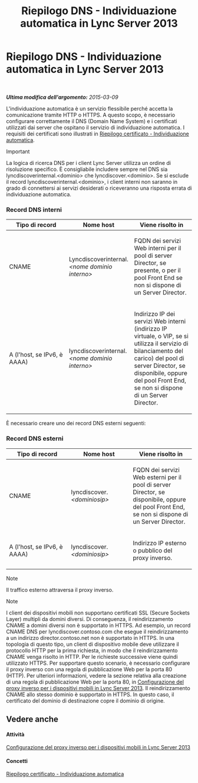 ﻿---
title: Riepilogo DNS - Individuazione automatica in Lync Server 2013
TOCTitle: Riepilogo DNS - Individuazione automatica in Lync Server 2013
ms:assetid: b336a2ae-0e58-4b74-b606-aedbbd411587
ms:mtpsurl: https://technet.microsoft.com/it-it/library/JJ945644(v=OCS.15)
ms:contentKeyID: 52062294
ms.date: 08/24/2015
mtps_version: v=OCS.15
ms.translationtype: HT
---

# Riepilogo DNS - Individuazione automatica in Lync Server 2013

 

_**Ultima modifica dell'argomento:** 2015-03-09_

L'individuazione automatica è un servizio flessibile perché accetta la comunicazione tramite HTTP o HTTPS. A questo scopo, è necessario configurare correttamente il DNS (Domain Name System) e i certificati utilizzati dai server che ospitano il servizio di individuazione automatica. I requisiti dei certificati sono illustrati in [Riepilogo certificato - Individuazione automatica](lync-server-2013-certificate-summary-autodiscover.md).

> [!important]  
> La logica di ricerca DNS per i client Lync Server utilizza un ordine di risoluzione specifico. È consigliabile includere sempre nel DNS sia lyncdiscoverinternal.&lt;dominio&gt; che lyncdiscover.&lt;dominio&gt;. Se si esclude il record lyncdiscoverinternal.&lt;dominio&gt;, i client interni non saranno in grado di connettersi ai servizi desiderati o riceveranno una risposta errata di individuazione automatica.

### Record DNS interni

<table>
<colgroup>
<col style="width: 33%" />
<col style="width: 33%" />
<col style="width: 33%" />
</colgroup>
<thead>
<tr class="header">
<th>Tipo di record</th>
<th>Nome host</th>
<th>Viene risolto in</th>
</tr>
</thead>
<tbody>
<tr class="odd">
<td><p>CNAME</p></td>
<td><p>Lyncdiscoverinternal.<em>&lt;nome dominio interno&gt;</em></p></td>
<td><p>FQDN dei servizi Web interni per il pool di server Director, se presente, o per il pool Front End se non si dispone di un Server Director.</p></td>
</tr>
<tr class="even">
<td><p>A (l'host, se IPv6, è AAAA)</p></td>
<td><p>lyncdiscoverinternal.<em>&lt;nome dominio interno&gt;</em></p></td>
<td><p>Indirizzo IP dei servizi Web interni (indirizzo IP virtuale, o VIP, se si utilizza il servizio di bilanciamento del carico) del pool di server Director, se disponibile, oppure del pool Front End, se non si dispone di un Server Director.</p></td>
</tr>
</tbody>
</table>


È necessario creare uno dei record DNS esterni seguenti:

### Record DNS esterni

<table>
<colgroup>
<col style="width: 33%" />
<col style="width: 33%" />
<col style="width: 33%" />
</colgroup>
<thead>
<tr class="header">
<th>Tipo di record</th>
<th>Nome host</th>
<th>Viene risolto in</th>
</tr>
</thead>
<tbody>
<tr class="odd">
<td><p>CNAME</p></td>
<td><p>lyncdiscover. <em>&lt;dominiosip&gt;</em></p></td>
<td><p>FQDN dei servizi Web esterni per il pool di server Director, se disponibile, oppure del pool Front End, se non si dispone di un Server Director.</p></td>
</tr>
<tr class="even">
<td><p>A (l'host, se IPv6, è AAAA)</p></td>
<td><p>lyncdiscover. <em>&lt;dominiosip&gt;</em></p></td>
<td><p>Indirizzo IP esterno o pubblico del proxy inverso.</p></td>
</tr>
</tbody>
</table>



> [!NOTE]
> Il traffico esterno attraversa il proxy inverso.




> [!NOTE]
> I client dei dispositivi mobili non supportano certificati SSL (Secure Sockets Layer) multipli da domini diversi. Di conseguenza, il reindirizzamento CNAME a domini diversi non è supportato in HTTPS. Ad esempio, un record CNAME DNS per lyncdiscover.contoso.com che esegue il reindirizzamento a un indirizzo director.contoso.net non è supportato in HTTPS. In una topologia di questo tipo, un client di dispositivo mobile deve utilizzare il protocollo HTTP per la prima richiesta, in modo che il reindirizzamento CNAME venga risolto in HTTP. Per le richieste successive viene quindi utilizzato HTTPS. Per supportare questo scenario, è necessario configurare il proxy inverso con una regola di pubblicazione Web per la porta 80 (HTTP). Per ulteriori informazioni, vedere la sezione relativa alla creazione di una regola di pubblicazione Web per la porta 80, in <A href="lync-server-2013-configuring-the-reverse-proxy-for-mobility.md">Configurazione del proxy inverso per i dispositivi mobili in Lync Server 2013</A>. Il reindirizzamento CNAME allo stesso dominio è supportato in HTTPS. In questo caso, il certificato del dominio di destinazione copre il dominio di origine.



## Vedere anche

#### Attività

[Configurazione del proxy inverso per i dispositivi mobili in Lync Server 2013](lync-server-2013-configuring-the-reverse-proxy-for-mobility.md)  

#### Concetti

[Riepilogo certificato - Individuazione automatica](lync-server-2013-certificate-summary-autodiscover.md)

